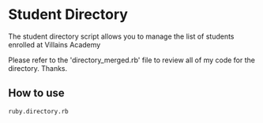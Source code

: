 # Student Directory #

The student directory script allows you to manage the list of students enrolled at Villains Academy

Please refer to the 'directory_merged.rb' file to review all of my code for the directory. Thanks.

## How to use ##

```shell
ruby.directory.rb
```
